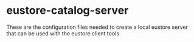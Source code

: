 eustore-catalog-server
======================

These are the configuration files needed to create a local eustore server that can be used with the eustore client tools
